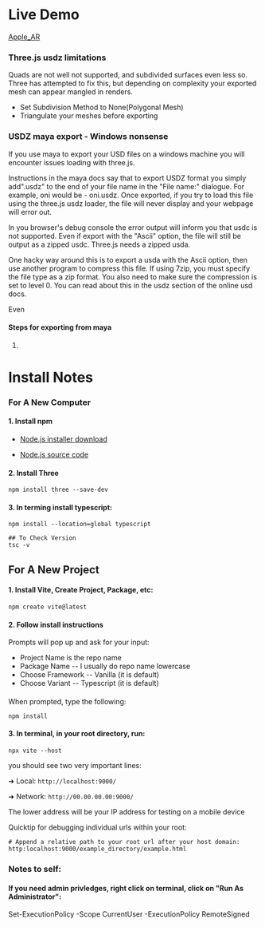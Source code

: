 # Live Demo
[Apple_AR](https://rotoslinger.github.io/Apple_AR/)

### Three.js usdz limitations
Quads are not well not supported, and subdivided surfaces even less so. Three has attempted to fix this, but depending on complexity your exported mesh can appear mangled in renders.

* Set Subdivision Method to None(Polygonal Mesh)
* Triangulate your meshes before exporting

### USDZ maya export - Windows nonsense ####

If you use maya to export your USD files on a windows machine you will encounter issues loading with three.js.

Instructions in the maya docs say that to export USDZ format you simply add".usdz" to the end of your file name in the "File name:" dialogue.  For example, oni would be - oni.usdz. Once exported, if you try to load this file using the three.js usdz loader, the file will never display and your webpage will error out.

In you browser's debug console the error output will inform you that usdc is not supported. Even if export with the "Ascii" option, the file will still be output as a zipped usdc.  Three.js needs a zipped usda.

One hacky way around this is to export a usda with the Ascii option, then use another program to compress this file.  If using 7zip, you must specify the file type as a zip format.  You also need to make sure the compression is set to level 0.  You can read about this in the usdz section of the online usd docs.

Even 

#### Steps for exporting from maya
1. 



# Install Notes

### For A New Computer ###

#### 1. Install npm ####

* [Node.js installer download](https://nodejs.org/en/download/package-manager)

* [Node.js source code](https://github.com/nodesource/distributions)

#### 2.  Install Three ####
    npm install three --save-dev

#### 3.  In terming install typescript: ####
    npm install --location=global typescript

    ## To Check Version
    tsc -v

## For A New Project

#### 1. Install Vite, Create Project, Package, etc: ####
    npm create vite@latest

#### 2. Follow install instructions
Prompts will pop up and ask for your input:
* Project Name is the repo name
* Package Name -- I usually do repo name lowercase
* Choose Framework -- Vanilla (it is default)
* Choose Variant -- Typescript (it is default)
####
When prompted, type the following:

    npm install


#### 3.  In terminal, in your root directory, run:
    npx vite --host

you should see two very important lines:

  ➜  Local:   `http://localhost:9000/`
  
  ➜  Network: `http://00.00.00.00:9000/`

The lower address will be your IP address for testing on a mobile device

Quicktip for debugging individual urls within your root:

    # Append a relative path to your root url after your host domain:
    http:localhost:9000/example_directory/example.html




### Notes to self:
#### If you need admin privledges, right click on terminal, click on "Run As Administrator":
Set-ExecutionPolicy -Scope CurrentUser -ExecutionPolicy RemoteSigned

